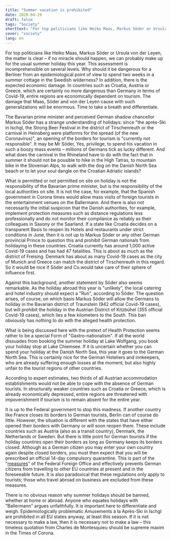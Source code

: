 ```yaml
---
title: "Summer vacation is prohibited"
date: 2020-04-29
draft: false
tags: "Society"
shorttext: "For top politicians like Heiko Maas, Markus Söder or Ursula von der Leyen, the matter is clear - if no miracle should happen, we can make up our usual summer vacation this year."
cover: "society"
lang: en
---
```


For top politicians like Heiko Maas, Markus Söder or Ursula von der Leyen, the matter is clear – if no miracle should happen, we can probably make up for the usual summer holiday this year. This assessment is incomprehensible on several levels. Why should it be dangerous for a Berliner from an epidemiological point of view to spend two weeks in a summer cottage in the Swedish wilderness? In addition, there is the expected economic damage. In countries such as Croatia, Austria or Greece, which are certainly no more dangerous than Germany in terms of Covid-19, entire regions are economically dependent on tourism. The damage that Maas, Söder and von der Leyen cause with such generalizations will be enormous. Time to take a breath and differentiate.

The Bavarian prime minister and perceived German shadow chancellor Markus Söder has a strange understanding of holidays: since "the après-Ski in Ischgl, the Strong Beer Festival in the district of Tirschenreuth or the carnival in Heinsberg were platforms for the spread (of the new Coronavirus)", an opening of the borders for tourism is "currently not responsible". It may be Mr Söder, Yes, privilege, to spend his vacation in such a boozy mass events – millions of Germans tick as lucky different. And what does the carnival in the Rhineland have to do with the fact that in summer it should not be possible to hike in the High Tatras, to mountain bike in the Slovenian Alps, to walk with the dog on the Danish North Sea beach or to let your soul dangle on the Croatian Adriatic islands?

What is permitted or not permitted on site on holiday is not the responsibility of the Bavarian prime minister, but is the responsibility of the local authorities on site. It is not the case, for example, that the Spanish government in Corona times would allow mass visits of foreign tourists in the entertainment venues on the Ballermann. And there is also not necessarily the initial suspicion that the Danish authorities, for example, implement protection measures such as distance regulations less professionally and do not monitor their compliance as reliably as their colleagues in Saxony or the Saarland. If a state like Croatia decides on a transparent Basis to reopen its Hotels and restaurants under strict conditions in June, then it is not up to Markus Söder or any other German provincial Prince to question this and prohibit German nationals from holidaying in these countries. Croatia currently has around 1,000 active Covid-19 cases and has had 47 fatalities. This is about as much as the district of Freising. Denmark has about as many Covid-19 cases as the city of Munich and Greece can match the district of Tirschenreuth in this regard. So it would be nice if Söder and Co.would take care of their sphere of influence first.

Against this background, another statement by Söder also seems remarkable. As the holiday abroad this year is "unlikely", the local catering and hotel industry should expect a "Run", according to Söder. The question arises, of course, on which basis Markus Söder will allow the Germans to holiday in the Bavarian district of Traunstein (942 official Covid-19 cases), but will prohibit the holiday in the Austrian District of Kitzbühel (355 official Covid-19 cases), which lies a few kilometers to the South. This ban obviously has nothing to do with the alleged health protection.

What is being discussed here with the pretext of Health Protection seems rather to be a special Form of "Gastro-nationalism". If all the world dissuades from booking the summer holiday at Lake Wolfgang, you book your holiday stop at Lake Chiemsee. If it is uncertain whether you can spend your holiday at the Danish North Sea, this year it goes to the German North Sea. This is certainly nice for the German Hoteliers and innkeepers, who are already suffering enough losses at the moment, but also highly unfair to the tourist regions of other countries.

According to expert estimates, two thirds of all Austrian accommodation establishments would not be able to cope with the absence of German tourists. In structurally weaker countries such as Croatia or Greece, which is already economically depressed, entire regions are threatened with impoverishment if tourism is to remain absent for the entire year.

It is up to the Federal government to stop this madness. If another country like France closes its borders to German tourists, Berlin can of course do little. However, the situation is different with the states that have either opened their borders with Germany or will soon reopen them. These include countries such as Austria (also as a transit country), Denmark, the Netherlands or Sweden. But there is little point for German tourists if the holiday countries open their borders as long as Germany keeps its borders closed. Although as a German citizen you may enter your own country again despite closed borders, you must then expect that you will be prescribed an official 14-day compulsory quarantine. This is part of the "[measures](https://www.auswaertiges-amt.de/de/ReiseUndSicherheit/covid-19/2296762 "Covid-19: Weltweite Reisewarnung")" of the Federal Foreign Office and effectively prevents German citizens from travelling to other EU countries at present and in the foreseeable future. It is also paradoxical that these regulations only apply to tourists; those who travel abroad on business are excluded from these measures.

There is no obvious reason why summer holidays should be banned, whether at home or abroad. Anyone who equates holidays with "Ballermann" argues unfaithfully. It is important here to differentiate and weigh. Epidemiologically problematic Amusements à la Après-Ski in Ischgl are prohibited in all EU states anyway, at least this season. If it is not necessary to make a law, then it is necessary not to make a law – this timeless quotation from Charles de Montesquieu should be supreme maxim in the Times of Corona.
